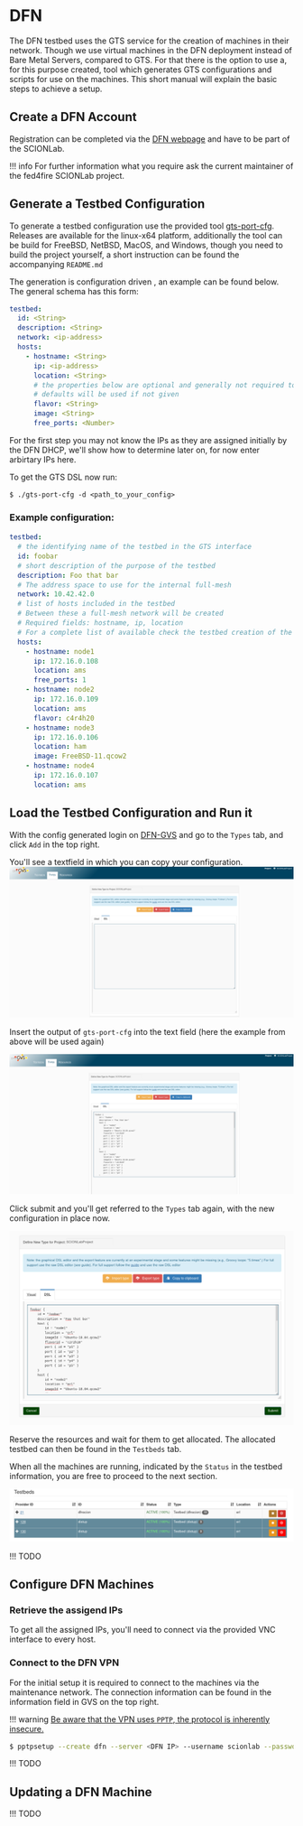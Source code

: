 # DFN

The DFN testbed uses the GTS service for the creation of machines in their network. Though we use virtual machines in the DFN deployment instead of
Bare Metal Servers, compared to GTS. For that there is the option to use a, for this purpose created, tool which generates GTS configurations and
scripts for use on the machines.  This short manual will explain the basic steps to achieve a setup.

## Create a DFN Account

Registration can be completed via the [DFN webpage](https://dfn-gvs.de/login#register) and have to be part of the SCIONLab.

!!! info
    For further information what you require ask the current maintainer of the fed4fire SCIONLab project.

## Generate a Testbed Configuration

To generate a testbed configuration use the provided tool [gts-port-cfg](https://github.com/fin-ger/gts-port-cfg). Releases are available for the
linux-x64 platform, additionally the tool can be build for FreeBSD, NetBSD, MacOS, and Windows, though you need to build the project yourself, a short
instruction can be found the accompanying `README.md`

The generation is configuration driven , an example can be found below. The general schema has this form:

```yaml
testbed:
  id: <String>
  description: <String>
  network: <ip-address>
  hosts:
    - hostname: <String>
      ip: <ip-address>
      location: <String>
      # the properties below are optional and generally not required to be set
      # defaults will be used if not given
      flavor: <String>
      image: <String>
      free_ports: <Number>
```

For the first step you may not know the IPs as they are assigned initially by the DFN DHCP, we'll show how to determine later on, for now enter
arbirtary IPs here.

To get the GTS DSL now run:
```
$ ./gts-port-cfg -d <path_to_your_config>
```

### Example configuration:
```yaml
testbed:
  # the identifying name of the testbed in the GTS interface
  id: foobar
  # short description of the purpose of the testbed
  description: Foo that bar
  # The address space to use for the internal full-mesh
  network: 10.42.42.0
  # list of hosts included in the testbed
  # Between these a full-mesh network will be created
  # Required fields: hostname, ip, location
  # For a complete list of available check the testbed creation of the GTS interface
  hosts:
    - hostname: node1
      ip: 172.16.0.108
      location: ams
      free_ports: 1
    - hostname: node2
      ip: 172.16.0.109
      location: ams
      flavor: c4r4h20
    - hostname: node3
      ip: 172.16.0.106
      location: ham
      image: FreeBSD-11.qcow2
    - hostname: node4
      ip: 172.16.0.107
      location: ams
```



## Load the Testbed Configuration and Run it

  With the config generated login on [DFN-GVS](https://dfn-gvs.de) and go to the `Types` tab, and click `Add` in the top right.

  You'll see a textfield in which you can copy your configuration.
  ![DFN Add tab](../img/dfn0.png)

  Insert the output of `gts-port-cfg` into the text field (here the example from above will be used again)
  
  ![DFN Add config](../img/dfn1.png)
  
  Click submit and you'll get referred to the `Types` tab again, with the new configuration in place now.
  
  ![DFN Type tab](../img/dfn2.png)
  
  Reserve the resources and wait for them to get allocated. The allocated testbed can then be found in the `Testbeds` tab.

  When all the machines are running, indicated by the `Status` in the testbed information, you are free to proceed to the next section.
  
  ![DFN Active testbed](../img/dfn3.png)
  
  
!!! TODO

## Configure DFN Machines

### Retrieve the assigend IPs

To get all the assigned IPs, you'll need to connect via the provided VNC interface to every host.

### Connect to the DFN VPN

For the initial setup it is required to connect to the machines via the maintenance network. The connection information can be found in the information field in GVS on the top right.

!!! warning
    [Be aware that the VPN uses `PPTP`, the protocol is inherently insecure.](https://wiki.archlinux.org/index.php/PPTP_Client)

```bash
$ pptpsetup --create dfn --server <DFN IP> --username scionlab --password <DFN password> --encrypt
```

!!! TODO

## Updating a DFN Machine

!!! TODO
